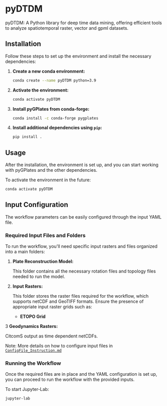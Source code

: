 # pyDTDM
pyDTDM: A Python library for deep time data mining, offering efficient tools to analyze spatiotemporal raster, vector and gpml datasets. 



## Installation

Follow these steps to set up the environment and install the necessary dependencies:

1. **Create a new conda environment:**

    ```bash
    conda create --name pyDTDM python=3.9
    ```

2. **Activate the environment:**

    ```bash
    conda activate pyDTDM
    ```

3. **Install pyGPlates from conda-forge:**

    ```bash
    conda install -c conda-forge pygplates
    ```

4. **Install additional dependencies using `pip`:**

    ```bash
    pip install .
    ```

## Usage

After the installation, the environment is set up, and you can start working with pyGPlates and the other dependencies.

To activate the environment in the future:

```bash
conda activate pyDTDM
```



## Input Configuration

The workflow parameters can be easily configured through the input YAML file.

### Required Input Files and Folders

To run the workflow, you'll need specific input rasters and files organized into a main folders:

1. **Plate Reconstruction Model:**
   
   This folder contains all the necessary rotation files and topology files needed to run the model. 
   

2. **Input Rasters:**
   
   This folder stores the raster files required for the workflow, which supports netCDF and GeoTIFF formats. Ensure the presence of appropriate input raster grids such as:
   
   - **ETOPO Grid**


3 **Geodynamics Rasters:** 
   
   CitcomS output as time dependent netCDFs.
   
   
Note: More details on how to configure input files in [`ConfigFile_Instruction.md`](/InputFiles/ConfigFile_Instruction.md)
   


### Running the Workflow

Once the required files are in place and the YAML configuration is set up, you can proceed to run the workflow with the provided inputs.

To start Jupyter-Lab:
```bash
jupyter-lab
```


